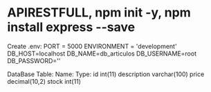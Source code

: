 # APIRESTFULL, npm init -y, npm install express --save
Create .env:
PORT = 5000
ENVIRONMENT = 'development'
DB_HOST=localhost
DB_NAME=db_articulos 
DB_USERNAME=root
DB_PASSWORD=''

DataBase Table:
Name:           Type:
id              int(11)
description     varchar(100)
price           decimal(10,2)
stock           int(11)